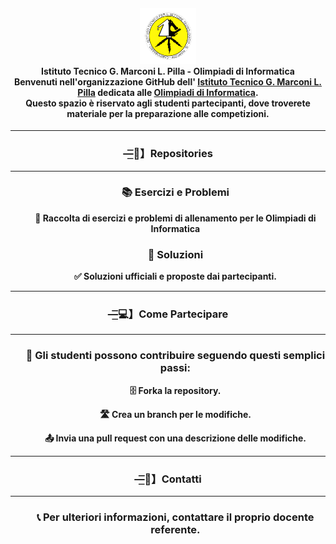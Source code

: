 <div align="center">

<div>
  <h4>
    <img src="./assets/itis-marconi-icon.png" alt="Logo ITIS" width="90" height="90" />
    <br />
    <strong text-align: center;>Istituto Tecnico G. Marconi L. Pilla - Olimpiadi di Informatica</ strong>
    <br />
    <strong>
    Benvenuti nell'organizzazione GitHub dell' <a href="https://iti-marconi.edu.it/">Istituto Tecnico G. Marconi L. Pilla</a> dedicata alle <a href="https://www.olimpiadi-informatica.it">Olimpiadi di Informatica</a>.<br>
    Questo spazio è riservato agli studenti partecipanti, dove troverete materiale per la         preparazione alle competizioni.
    </strong>
  </h4>

<div align="center">
    <hr>
    <h3><b>—͟͞͞📂】Repositories</b></h3>
    <hr>
    <ul style="list-style-position: inside;">
      <div style="text-align: center;">
          <h3><b>📚 Esercizi e Problemi</b></h3>
          <p>📘 Raccolta di esercizi e problemi di allenamento per le Olimpiadi di Informatica</p>
          <h3><b>📝 Soluzioni</b></h3>
          <p>✅ Soluzioni ufficiali e proposte dai partecipanti.</p>
      </div>
    </ul>
    <hr>
    <h3><b>—͟͞͞💻】Come Partecipare</b></h3>
    <hr>
    <ul style="list-style-position: inside;">
      <div style="text-align: center;">
          <h3><b>🔧 Gli studenti possono contribuire seguendo questi semplici passi:</b></h3>
          <p>🗄️ Forka la repository.</p>
          <p>🛣️ Crea un branch per le modifiche.</p>
          <p>📤 Invia una pull request con una descrizione delle modifiche.</p>
      </div>
    </ul>
    <hr>
    <h3><b>—͟͞͞📧】Contatti</b></h3>
    <hr>
    <ul style="list-style-position: inside;">
      <div style="text-align: center;">
          <h3><b>📞 Per ulteriori informazioni, contattare il proprio docente referente.</b></h3>
      </div>
    </ul>
</div>


</div>
</div>